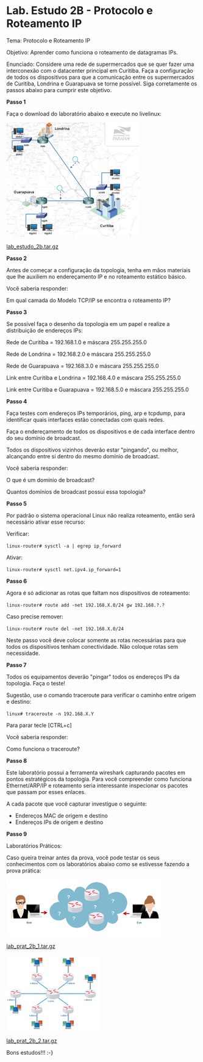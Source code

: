 # Lab. Estudo 2B - Protocolo e Roteamento IP

Tema: Protocolo e Roteamento IP

Objetivo:
Aprender como funciona o roteamento de datagramas IPs.

Enunciado:
Considere uma rede de supermercados que se quer fazer uma interconexão com o datacenter principal em Curitiba. Faça a configuração de todos os dispositivos para que a comunicação entre os supermercados de Curitiba, Londrina e Guarapuava se torne possível. Siga corretamente os passos abaixo para cumprir este objetivo. 

**Passo 1**

Faça o download do laboratório abaixo e execute no livelinux: 

![](./lab_estudo_2b.png)

[lab_estudo_2b.tar.gz](./lab_estudo_2b.tar.gz)

**Passo 2**

Antes de começar a configuração da topologia, tenha em mãos materiais que lhe auxiliem no endereçamento IP e no roteamento estático básico. 

Você saberia responder:

Em qual camada do Modelo TCP/IP se encontra o roteamento IP? 

**Passo 3**

Se possível faça o desenho da topologia em um papel e realize a distribuição de endereços IPs:

Rede de Curitiba = 192.168.1.0 e máscara 255.255.255.0

Rede de Londrina = 192.168.2.0 e máscara 255.255.255.0

Rede de Guarapuava = 192.168.3.0 e máscara 255.255.255.0

Link entre Curitiba e Londrina = 192.168.4.0 e máscara 255.255.255.0

Link entre Curitiba e Guarapuava = 192.168.5.0 e máscara 255.255.255.0 

**Passo 4**

Faça testes com endereços IPs temporários, ping, arp e tcpdump, para identificar quais interfaces estão conectadas com quais redes.

Faça o endereçamento de todos os dispositivos e de cada interface dentro do seu domínio de broadcast.

Todos os dispositivos vizinhos deverão estar "pingando", ou melhor, alcançando entre si dentro do mesmo domínio de broadcast.

Você saberia responder:

O que é um domínio de broadcast?

Quantos domínios de broadcast possui essa topologia? 

**Passo 5**

Por padrão o sistema operacional Linux não realiza roteamento, então será necessário ativar esse recurso:

Verificar:

`linux-router# sysctl -a | egrep ip_forward`

Ativar:

`linux-router# sysctl net.ipv4.ip_forward=1`

**Passo 6**

Agora é só adicionar as rotas que faltam nos dispositivos de roteamento:

`linux-router# route add -net 192.168.X.0/24 gw 192.168.?.?`

Caso precise remover:

`linux-router# route del -net 192.168.X.0/24`

Neste passo você deve colocar somente as rotas necessárias para que todos os dispositivos tenham conectividade. Não coloque rotas sem necessidade. 

**Passo 7**

Todos os equipamentos deverão "pingar" todos os endereços IPs da topologia. Faça o teste!

Sugestão, use o comando traceroute para verificar o caminho entre origem e destino:

`linux# traceroute -n 192.168.X.Y`

Para parar tecle [CTRL+c]

Você saberia responder:

Como funciona o traceroute? 

**Passo 8**

Este laboratório possui a ferramenta wireshark capturando pacotes em pontos estratégicos da topologia. Para você compreender como funciona Ethernet/ARP/IP e roteamento seria interessante inspecionar os pacotes que passam por esses enlaces.

A cada pacote que você capturar investigue o seguinte:
- Endereços MAC de origem e destino
- Endereços IPs de origem e destino 

**Passo 9**

Laboratórios Práticos:

Caso queira treinar antes da prova, você pode testar os seus conhecimentos com os laboratórios abaixo como se estivesse fazendo a prova prática:

![](./lab_prat_2b_1.png)

[lab_prat_2b_1.tar.gz](./lab_prat_2b_1.tar.gz)

![](./lab_prat_2b_2.png)

[lab_prat_2b_2.tar.gz](./lab_prat_2b_2.tar.gz)

Bons estudos!!! :-}


